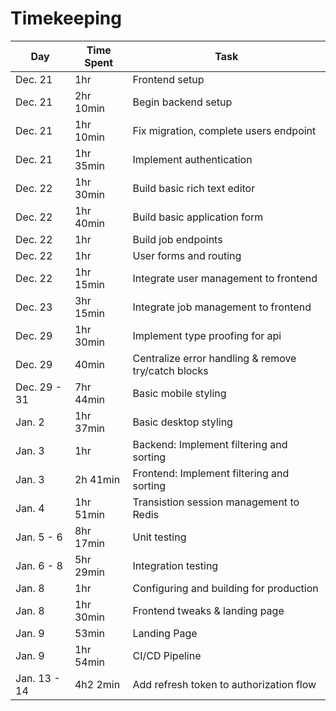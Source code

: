# Timekeeping

| Day          | Time Spent | Task                                                |
| ------------ | ---------- | --------------------------------------------------- |
| Dec. 21      | 1hr        | Frontend setup                                      |
| Dec. 21      | 2hr 10min  | Begin backend setup                                 |
| Dec. 21      | 1hr 10min  | Fix migration, complete users endpoint              |
| Dec. 21      | 1hr 35min  | Implement authentication                            |
| Dec. 22      | 1hr 30min  | Build basic rich text editor                        |
| Dec. 22      | 1hr 40min  | Build basic application form                        |
| Dec. 22      | 1hr        | Build job endpoints                                 |
| Dec. 22      | 1hr        | User forms and routing                              |
| Dec. 22      | 1hr 15min  | Integrate user management to frontend               |
| Dec. 23      | 3hr 15min  | Integrate job management to frontend                |
| Dec. 29      | 1hr 30min  | Implement type proofing for api                     |
| Dec. 29      | 40min      | Centralize error handling & remove try/catch blocks |
| Dec. 29 - 31 | 7hr 44min  | Basic mobile styling                                |
| Jan. 2       | 1hr 37min  | Basic desktop styling                               |
| Jan. 3       | 1hr        | Backend: Implement filtering and sorting            |
| Jan. 3       | 2h 41min   | Frontend: Implement filtering and sorting           |
| Jan. 4       | 1hr 51min  | Transistion session management to Redis             |
| Jan. 5 - 6   | 8hr 17min  | Unit testing                                        |
| Jan. 6 - 8   | 5hr 29min  | Integration testing                                 |
| Jan. 8       | 1hr        | Configuring and building for production             |
| Jan. 8       | 1hr 30min  | Frontend tweaks & landing page                      |
| Jan. 9       | 53min      | Landing Page                                        |
| Jan. 9       | 1hr 54min  | CI/CD Pipeline                                      |
| Jan. 13 - 14 | 4h2 2min   | Add refresh token to authorization flow             |
